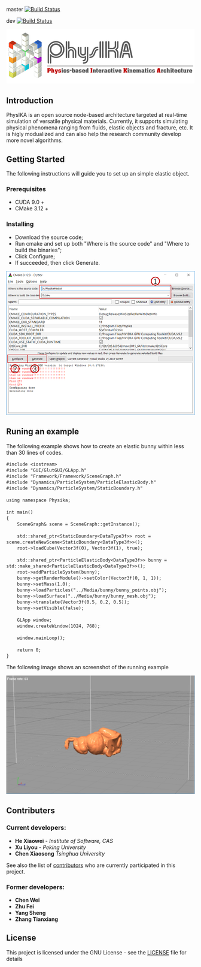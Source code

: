 master [![Build Status](https://dev.azure.com/mikepkucs/mikepkucs/_apis/build/status/PhysikaTeam.PhysIKA?branchName=master)](https://dev.azure.com/mikepkucs/mikepkucs/_build/latest?definitionId=1&branchName=master)

dev [![Build Status](https://dev.azure.com/mikepkucs/mikepkucs/_apis/build/status/PhysikaTeam.PhysIKA?branchName=dev)](https://dev.azure.com/mikepkucs/mikepkucs/_build/latest?definitionId=1&branchName=dev)

![](Media/logo.png)
## Introduction

PhysIKA is an open source node-based architecture targeted at real-time simulation of versatile physical materials. Currently, it supports simulating physical phenomena ranging from fluids, elastic objects and fracture, etc.
It is higly modualized and can also help the research community develop more novel algorithms.


## Getting Started

The following instructions will guide you to set up an simple elastic object.

### Prerequisites

- CUDA 9.0 +
- CMake 3.12 + 

### Installing

- Download the source code;
- Run cmake and set up both "Where is the source code" and "Where to build the binaries";
- Click Configure;
- If succeeded, then click Generate.

 ![](Media/cmake.png)

## Runing an example

The following example shows how to create an elastic bunny within less than 30 lines of codes.

```
#include <iostream>
#include "GUI/GlutGUI/GLApp.h"
#include "Framework/Framework/SceneGraph.h"
#include "Dynamics/ParticleSystem/ParticleElasticBody.h"
#include "Dynamics/ParticleSystem/StaticBoundary.h"

using namespace Physika;

int main()
{
	SceneGraph& scene = SceneGraph::getInstance();

	std::shared_ptr<StaticBoundary<DataType3f>> root = scene.createNewScene<StaticBoundary<DataType3f>>();
	root->loadCube(Vector3f(0), Vector3f(1), true);

	std::shared_ptr<ParticleElasticBody<DataType3f>> bunny = std::make_shared<ParticleElasticBody<DataType3f>>();
	root->addParticleSystem(bunny);
	bunny->getRenderModule()->setColor(Vector3f(0, 1, 1));
	bunny->setMass(1.0);
	bunny->loadParticles("../Media/bunny/bunny_points.obj");
	bunny->loadSurface("../Media/bunny/bunny_mesh.obj");
	bunny->translate(Vector3f(0.5, 0.2, 0.5));
	bunny->setVisible(false);

	GLApp window;
	window.createWindow(1024, 768);

	window.mainLoop();

	return 0;
}
```
The following image shows an screenshot of the running example

 ![](Media/screenshot.png)

## Contributers

### Current developers:

* **He Xiaowei** - *Institute of Software, CAS*
* **Xu Liyou** - *Peking University*
* **Chen Xiaosong** *Tsinghua University*

See also the list of [contributors](https://github.com/PhysikaTeam/PhysIKA/graphs/contributors) who are currently participated in this project.

### Former developers:
* **Chen Wei**
* **Zhu Fei**
* **Yang Sheng**
* **Zhang Tianxiang**

## License

This project is licensed under the GNU License - see the [LICENSE](LICENSE) file for details


